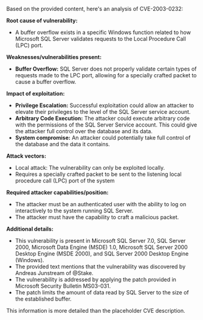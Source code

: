 Based on the provided content, here's an analysis of CVE-2003-0232:

**Root cause of vulnerability:**
- A buffer overflow exists in a specific Windows function related to how Microsoft SQL Server validates requests to the Local Procedure Call (LPC) port.

**Weaknesses/vulnerabilities present:**
- **Buffer Overflow:**  SQL Server does not properly validate certain types of requests made to the LPC port, allowing for a specially crafted packet to cause a buffer overflow.

**Impact of exploitation:**
- **Privilege Escalation:** Successful exploitation could allow an attacker to elevate their privileges to the level of the SQL Server service account.
- **Arbitrary Code Execution:** The attacker could execute arbitrary code with the permissions of the SQL Server Service account. This could give the attacker full control over the database and its data.
- **System compromise:** An attacker could potentially take full control of the database and the data it contains.

**Attack vectors:**
- Local attack: The vulnerability can only be exploited locally.
- Requires a specially crafted packet to be sent to the listening local procedure call (LPC) port of the system

**Required attacker capabilities/position:**
- The attacker must be an authenticated user with the ability to log on interactively to the system running SQL Server.
- The attacker must have the capability to craft a malicious packet.

**Additional details:**
- This vulnerability is present in Microsoft SQL Server 7.0, SQL Server 2000, Microsoft Data Engine (MSDE) 1.0, Microsoft SQL Server 2000 Desktop Engine (MSDE 2000), and SQL Server 2000 Desktop Engine (Windows).
- The provided text mentions that the vulnerability was discovered by Andreas Junstream of @Stake.
- The vulnerability is addressed by applying the patch provided in Microsoft Security Bulletin MS03-031.
- The patch limits the amount of data read by SQL Server to the size of the established buffer.

This information is more detailed than the placeholder CVE description.